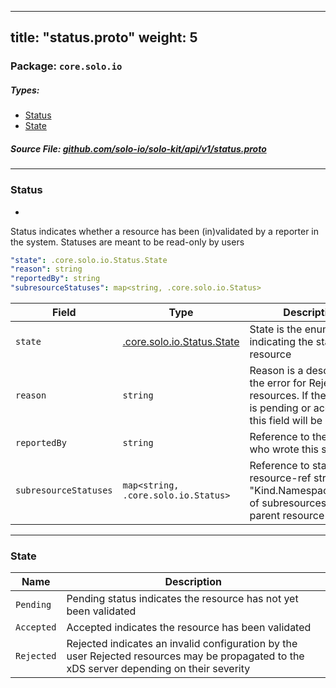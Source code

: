
---
title: "status.proto"
weight: 5
---

<!-- Code generated by solo-kit. DO NOT EDIT. -->


### Package: `core.solo.io` 
##### Types:


- [Status](#Status)
- [State](#State)
  



##### Source File: [github.com/solo-io/solo-kit/api/v1/status.proto](https://github.com/solo-io/solo-kit/blob/master/api/v1/status.proto)





---
### <a name="Status">Status</a>

 
*
Status indicates whether a resource has been (in)validated by a reporter in the system.
Statuses are meant to be read-only by users

```yaml
"state": .core.solo.io.Status.State
"reason": string
"reportedBy": string
"subresourceStatuses": map<string, .core.solo.io.Status>

```

| Field | Type | Description | Default |
| ----- | ---- | ----------- |----------- | 
| `state` | [.core.solo.io.Status.State](../status.proto.sk#State) | State is the enum indicating the state of the resource |  |
| `reason` | `string` | Reason is a description of the error for Rejected resources. If the resource is pending or accepted, this field will be empty |  |
| `reportedBy` | `string` | Reference to the reporter who wrote this status |  |
| `subresourceStatuses` | `map<string, .core.solo.io.Status>` | Reference to statuses (by resource-ref string: "Kind.Namespace.Name") of subresources of the parent resource |  |




---
### <a name="State">State</a>



| Name | Description |
| ----- | ----------- | 
| `Pending` | Pending status indicates the resource has not yet been validated |
| `Accepted` | Accepted indicates the resource has been validated |
| `Rejected` | Rejected indicates an invalid configuration by the user Rejected resources may be propagated to the xDS server depending on their severity |





<!-- Start of HubSpot Embed Code -->
<script type="text/javascript" id="hs-script-loader" async defer src="//js.hs-scripts.com/5130874.js"></script>
<!-- End of HubSpot Embed Code -->
